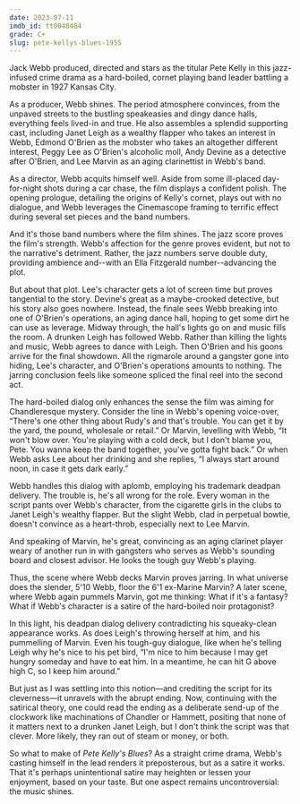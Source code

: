 ```yaml
---
date: 2023-07-11
imdb_id: tt0048484
grade: C+
slug: pete-kellys-blues-1955
---
```


Jack Webb produced, directed and stars as the titular Pete Kelly in this jazz-infused crime drama as a hard-boiled, cornet playing band leader battling a mobster in 1927 Kansas City.

<!-- end -->

As a producer, Webb shines. The period atmosphere convinces, from the unpaved streets to the bustling speakeasies and dingy dance halls, everything feels lived-in and true. He also assembles a splendid supporting cast, including Janet Leigh as a wealthy flapper who takes an interest in Webb, Edmond O'Brien as the mobster who takes an altogether different interest, Peggy Lee as O'Brien's alcoholic moll, Andy Devine as a detective after O'Brien, and Lee Marvin as an aging clarinettist in Webb's band.

As a director, Webb acquits himself well. Aside from some ill-placed day-for-night shots during a car chase, the film displays a confident polish. The opening prologue, detailing the origins of Kelly's cornet, plays out with no dialogue, and Webb leverages the Cinemascope framing to terrific effect during several set pieces and the band numbers.

And it's those band numbers where the film shines. The jazz score proves the film's strength. Webb's affection for the genre proves evident, but not to the narrative's detriment. Rather, the jazz numbers serve double duty, providing ambience and--with an Ella Fitzgerald number--advancing the plot.

But about that plot. Lee's character gets a lot of screen time but proves tangential to the story. Devine's great as a maybe-crooked detective, but his story also goes nowhere. Instead, the finale sees Webb breaking into one of O'Brien's operations, an aging dance hall, hoping to get some dirt he can use as leverage. Midway through, the hall's lights go on and music fills the room. A drunken Leigh has followed Webb. Rather than killing the lights and music, Webb agrees to dance with Leigh. Then O'Brien and his goons arrive for the final showdown. All the rigmarole around a gangster gone into hiding, Lee's character, and O'Brien's operations amounts to nothing. The jarring conclusion feels like someone spliced the final reel into the second act.

The hard-boiled dialog only enhances the sense the film was aiming for Chandleresque mystery. Consider the line in Webb's opening voice-over, “There's one other thing about Rudy's and that's trouble. You can get it by the yard, the pound, wholesale or retail.” Or Marvin, levelling with Webb, “It won't blow over. You're playing with a cold deck, but I don't blame you, Pete. You wanna keep the band together, you've gotta fight back.” Or when Webb asks Lee about her drinking and she replies, “I always start around noon, in case it gets dark early.”

Webb handles this dialog with aplomb, employing his trademark deadpan delivery. The trouble is, he's all wrong for the role. Every woman in the script pants over Webb's character, from the cigarette girls in the clubs to Janet Leigh's wealthy flapper. But the slight Webb, clad in perpetual bowtie, doesn't convince as a heart-throb, especially next to Lee Marvin.

And speaking of Marvin, he's great, convincing as an aging clarinet player weary of another run in with gangsters who serves as Webb's sounding board and closest advisor. He looks the tough guy Webb's playing.

Thus, the scene where Webb decks Marvin proves jarring. In what universe does the slender, 5'10 Webb, floor the 6'1 ex-Marine Marvin? A later scene, where Webb again pummels Marvin, got me thinking: What if it's a fantasy? What if Webb's character is a satire of the hard-boiled noir protagonist?

In this light, his deadpan dialog delivery contradicting his squeaky-clean appearance works. As does Leigh's throwing herself at him, and his pummelling of Marvin. Even his tough-guy dialogue, like when he's telling Leigh why he's nice to his pet bird, “I'm nice to him because I may get hungry someday and have to eat him. In a meantime, he can hit G above high C, so I keep him around.”

But just as I was settling into this notion—and crediting the script for its cleverness—it unravels with the abrupt ending. Now, continuing with the satirical theory, one could read the ending as a deliberate send-up of the clockwork like machinations of Chandler or Hammett, positing that none of it matters next to a drunken Janet Leigh, but I don't think the script was that clever. More likely, they ran out of steam or money, or both.

So what to make of _Pete Kelly's Blues_? As a straight crime drama, Webb's casting himself in the lead renders it preposterous, but as a satire it works. That it's perhaps unintentional satire may heighten or lessen your enjoyment, based on your taste. But one aspect remains uncontroversial: the music shines.
